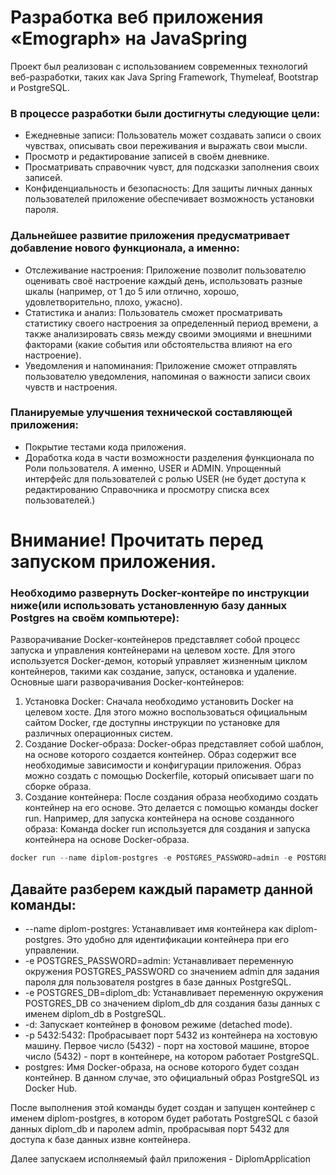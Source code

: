 # Разработка веб приложения «Emograph» на JavaSpring

Проект был реализован с использованием современных технологий веб-разработки, таких как Java Spring Framework, Thymeleaf, Bootstrap и PostgreSQL.


### В процессе разработки были достигнуты следующие цели:
- Ежедневные записи: Пользователь может создавать записи о своих чувствах, описывать свои переживания и выражать свои мысли.
- Просмотр и редактирование записей в своём дневнике.
- Просматривать справочник чувст, для подсказки заполнения своих записей.
- Конфиденциальность и безопасность: Для защиты личных данных пользователей приложение обеспечивает возможность установки пароля.


### Дальнейшее развитие приложения предусматривает добавление нового функционала, а именно:

- Отслеживание настроения: Приложение позволит пользователю оценивать своё настроение каждый день, использовать разные шкалы (например, от 1 до 5 или отлично, хорошо, удовлетворительно, плохо, ужасно).
- Статистика и анализ: Пользователь сможет просматривать статистику своего настроения за определенный период времени, а также анализировать связь между своими эмоциями и внешними факторами (какие события или обстоятельства влияют на его настроение).
- Уведомления и напоминания: Приложение сможет отправлять пользователю уведомления, напоминая о важности записи своих чувств и настроения.


### Планируемые улучшения технической составляющей приложения:

- Покрытие тестами кода приложения.
- Доработка кода в части возможности разделения функционала по Роли пользователя.
А именно, USER и ADMIN. Упрощенный интерфейс для пользователей с ролью USER (не будет доступа к редактированию Справочника и просмотру списка всех пользователей.)


# Внимание! Прочитать перед запуском приложения.

### Необходимо развернуть Docker-контейре по инструкции ниже(или использовать установленную базу данных Postgres на своём компьютере):

Разворачивание Docker-контейнеров представляет собой процесс запуска и управления контейнерами на целевом хосте. Для этого используется Docker-демон, который управляет жизненным циклом контейнеров, такими как создание, запуск, остановка и удаление.
Основные шаги разворачивания Docker-контейнеров:
1.	Установка Docker: Сначала необходимо установить Docker на целевом хосте. Для этого можно воспользоваться официальным сайтом Docker, где доступны инструкции по установке для различных операционных систем.
2.	Создание Docker-образа: Docker-образ представляет собой шаблон, на основе которого создается контейнер. Образ содержит все необходимые зависимости и конфигурации приложения. Образ можно создать с помощью Dockerfile, который описывает шаги по сборке образа.
3.	Создание контейнера: После создания образа необходимо создать контейнер на его основе. Это делается с помощью команды docker run. Например, для запуска контейнера на основе созданного образа:
Команда docker run используется для создания и запуска контейнера на основе Docker-образа. 

```powerShell
docker run --name diplom-postgres -e POSTGRES_PASSWORD=admin -e POSTGRES_DB=diplom_db -d -p 5432:5432 postgres
```

## Давайте разберем каждый параметр данной команды:
-	--name diplom-postgres: Устанавливает имя контейнера как diplom-postgres. Это удобно для идентификации контейнера при его управлении.
-	-e POSTGRES_PASSWORD=admin: Устанавливает переменную окружения POSTGRES_PASSWORD со значением admin для задания пароля для пользователя postgres в базе данных PostgreSQL.
-	-e POSTGRES_DB=diplom_db: Устанавливает переменную окружения POSTGRES_DB со значением diplom_db для создания базы данных с именем diplom_db в PostgreSQL.
-	-d: Запускает контейнер в фоновом режиме (detached mode).
-	-p 5432:5432: Пробрасывает порт 5432 из контейнера на хостовую машину. Первое число (5432) - порт на хостовой машине, второе число (5432) - порт в контейнере, на котором работает PostgreSQL.
-	postgres: Имя Docker-образа, на основе которого будет создан контейнер. В данном случае, это официальный образ PostgreSQL из Docker Hub.

После выполнения этой команды будет создан и запущен контейнер с именем diplom-postgres, в котором будет работать PostgreSQL с базой данных diplom_db и паролем admin, пробрасывая порт 5432 для доступа к базе данных извне контейнера.

Далее запускаем исполняемый файл приложения - DiplomApplication






